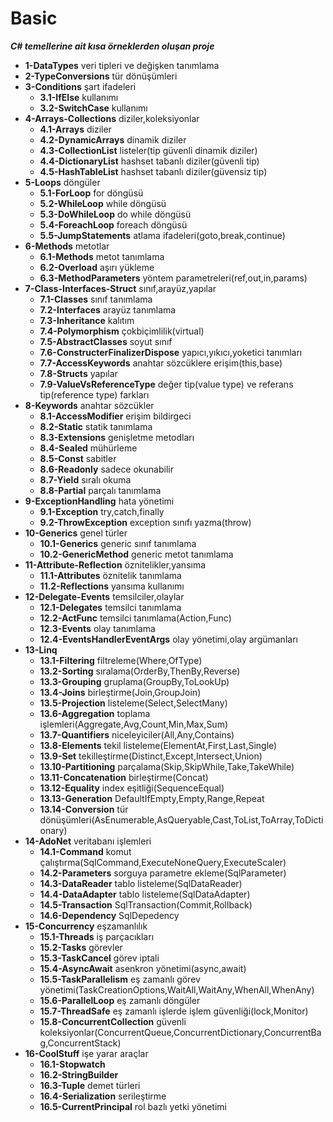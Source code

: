 # Basic
***C# temellerine ait kısa örneklerden oluşan proje***
- **1-DataTypes** veri tipleri ve değişken tanımlama
- **2-TypeConversions** tür dönüşümleri
- **3-Conditions** şart ifadeleri
  - **3.1-IfElse** kullanımı
  - **3.2-SwitchCase** kullanımı
- **4-Arrays-Collections** diziler,koleksiyonlar
  - **4.1-Arrays** diziler
  - **4.2-DynamicArrays** dinamik diziler
  - **4.3-CollectionList** listeler(tip güvenli dinamik diziler)
  - **4.4-DictionaryList** hashset tabanlı diziler(güvenli tip)
  - **4.5-HashTableList** hashset tabanlı diziler(güvensiz tip)
- **5-Loops** döngüler
  - **5.1-ForLoop** for döngüsü
  - **5.2-WhileLoop** while döngüsü
  - **5.3-DoWhileLoop** do while döngüsü
  - **5.4-ForeachLoop** foreach döngüsü
  - **5.5-JumpStatements** atlama ifadeleri(goto,break,continue)
- **6-Methods** metotlar
  - **6.1-Methods** metot tanımlama
  - **6.2-Overload** aşırı yükleme
  - **6.3-MethodParameters** yöntem parametreleri(ref,out,in,params)
- **7-Class-Interfaces-Struct** sınıf,arayüz,yapılar
  - **7.1-Classes** sınıf tanımlama
  - **7.2-Interfaces** arayüz tanımlama
  - **7.3-Inheritance** kalıtım
  - **7.4-Polymorphism** çokbiçimlilik(virtual)
  - **7.5-AbstractClasses** soyut sınıf
  - **7.6-ConstructerFinalizerDispose** yapıcı,yıkıcı,yoketici tanımları
  - **7.7-AccessKeywords** anahtar sözcüklere erişim(this,base)
  - **7.8-Structs** yapılar
  - **7.9-ValueVsReferenceType** değer tip(value type) ve referans tip(reference type) farkları
- **8-Keywords** anahtar sözcükler
  - **8.1-AccessModifier** erişim bildirgeci
  - **8.2-Static** statik tanımlama
  - **8.3-Extensions** genişletme metodları
  - **8.4-Sealed** mühürleme
  - **8.5-Const** sabitler
  - **8.6-Readonly** sadece okunabilir
  - **8.7-Yield** sıralı okuma
  - **8.8-Partial** parçalı tanımlama
- **9-ExceptionHandling** hata yönetimi
  - **9.1-Exception** try,catch,finally
  - **9.2-ThrowException** exception sınıfı yazma(throw)
- **10-Generics** genel türler
  - **10.1-Generics** generic sınıf tanımlama
  - **10.2-GenericMethod** generic metot tanımlama
- **11-Attribute-Reflection** öznitelikler,yansıma
  - **11.1-Attributes** öznitelik tanımlama
  - **11.2-Reflections** yansıma kullanımı
- **12-Delegate-Events** temsilciler,olaylar
  - **12.1-Delegates** temsilci tanımlama
  - **12.2-ActFunc** temsilci tanımlama(Action,Func)
  - **12.3-Events** olay tanımlama
  - **12.4-EventsHandlerEventArgs** olay yönetimi,olay argümanları
- **13-Linq** 
  - **13.1-Filtering** filtreleme(Where,OfType)
  - **13.2-Sorting** sıralama(OrderBy,ThenBy,Reverse)
  - **13.3-Grouping** gruplama(GroupBy,ToLookUp)
  - **13.4-Joins** birleştirme(Join,GroupJoin)
  - **13.5-Projection** listeleme(Select,SelectMany)
  - **13.6-Aggregation** toplama işlemleri(Aggregate,Avg,Count,Min,Max,Sum)
  - **13.7-Quantifiers** niceleyiciler(All,Any,Contains)
  - **13.8-Elements** tekil listeleme(ElementAt,First,Last,Single)
  - **13.9-Set** tekilleştirme(Distinct,Except,Intersect,Union)
  - **13.10-Partitioning** parçalama(Skip,SkipWhile,Take,TakeWhile)
  - **13.11-Concatenation** birleştirme(Concat)
  - **13.12-Equality** index eşitliği(SequenceEqual)
  - **13.13-Generation** DefaultIfEmpty,Empty,Range,Repeat
  - **13.14-Conversion** tür dönüşümleri(AsEnumerable,AsQueryable,Cast,ToList,ToArray,ToDictionary)
- **14-AdoNet** veritabanı işlemleri
  - **14.1-Command** komut çalıştırma(SqlCommand,ExecuteNoneQuery,ExecuteScaler)
  - **14.2-Parameters** sorguya parametre ekleme(SqlParameter)
  - **14.3-DataReader** tablo listeleme(SqlDataReader)
  - **14.4-DataAdapter** tablo listeleme(SqlDataAdapter)
  - **14.5-Transaction** SqlTransaction(Commit,Rollback)
  - **14.6-Dependency** SqlDepedency
- **15-Concurrency** eşzamanlılık
  - **15.1-Threads** iş parçacıkları
  - **15.2-Tasks** görevler
  - **15.3-TaskCancel** görev iptali
  - **15.4-AsyncAwait** asenkron yönetimi(async,await)
  - **15.5-TaskParallelism** eş zamanlı görev yönetimi(TaskCreationOptions,WaitAll,WaitAny,WhenAll,WhenAny)
  - **15.6-ParallelLoop** eş zamanlı döngüler
  - **15.7-ThreadSafe** eş zamanlı işlerde işlem güvenliği(lock,Monitor)
  - **15.8-ConcurrentCollection** güvenli koleksiyonlar(ConcurrentQueue,ConcurrentDictionary,ConcurrentBag,ConcurrentStack)
- **16-CoolStuff** işe yarar araçlar
  - **16.1-Stopwatch** 
  - **16.2-StringBuilder** 
  - **16.3-Tuple** demet türleri
  - **16.4-Serialization** serileştirme
  - **16.5-CurrentPrincipal** rol bazlı yetki yönetimi